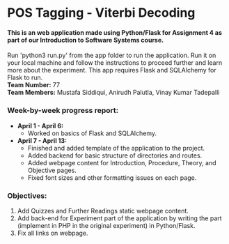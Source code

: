 
# POS Tagging - Viterbi Decoding


#### This is an web application made using Python/Flask for Assignment 4 as part of our Introduction to Software Systems course.

Run 'python3 run.py' from the app folder to run the application. Run it on your local machine and follow the instructions to proceed further and learn more about the experiment. This app requires Flask and SQLAlchemy for Flask to run.
<br>
**Team Number:** 77<br>
**Team Members:** Mustafa Siddiqui, Anirudh Palutla, Vinay Kumar Tadepalli

### Week-by-week progress report:
- **April 1 - April 6:** 
	- Worked on basics of Flask and SQLAlchemy.
- **April 7 - April 13:** 
	- Finished and added template of the application to the project.
	- Added backend for basic structure of directories and routes.
	- Added webpage content for Introduction, Procedure, Theory, and Objective pages.
	- Fixed font sizes and other formatting issues on each page.

### Objectives:
1. Add Quizzes and Further Readings static webpage content.
2. Add back-end for Experiment part of the application by writing the part (implement in PHP in the original experiment) in Python/Flask.
3. Fix all links on webpage.

